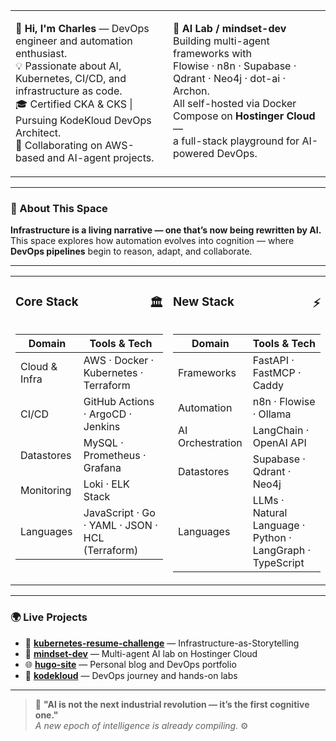<table>
<tr>
<td valign="top" width="50%">

👋 **Hi, I'm Charles** — DevOps engineer and automation enthusiast.  
💡 Passionate about AI, Kubernetes, CI/CD, and infrastructure as code.  
🎓 Certified CKA & CKS | Pursuing KodeKloud DevOps Architect.  
🚀 Collaborating on AWS-based and AI-agent projects.

</td>
<td valign="top" width="50%">

🧠 **AI Lab / mindset-dev**  
Building multi-agent frameworks with  
Flowise · n8n · Supabase · Qdrant · Neo4j · dot-ai · Archon.  
All self-hosted via Docker Compose on **Hostinger Cloud** —  
a full-stack playground for AI-powered DevOps.

</td>
</tr>
</table> 

---

### 🧭 About This Space

**Infrastructure is a living narrative — one that’s now being rewritten by AI.**  
This space explores how automation evolves into cognition — where **DevOps pipelines** begin to reason, adapt, and collaborate.

---
<table width="100%">
<tr>
  <td align="left" width="50%">
    <h3>Core Stack <span style="float:right;">🏛️</span></h3>
  </td>
  <td align="left" width="50%">
    <h3>New Stack <span style="float:right;">⚡</span></h3>
  </td>
</tr>
<tr>
  <td valign="top" width="50%">

| Domain | Tools & Tech |
|--------|--------------|
| Cloud & Infra | AWS · Docker · Kubernetes · Terraform |
| CI/CD | GitHub Actions · ArgoCD · Jenkins |
| Datastores | MySQL · Prometheus · Grafana |
| Monitoring | Loki · ELK Stack |
| Languages | JavaScript · Go · YAML · JSON · HCL (Terraform) |

  </td>
  <td valign="top" width="50%">

| Domain | Tools & Tech |
|--------|--------------|
| Frameworks | FastAPI · FastMCP · Caddy |
| Automation | n8n · Flowise · Ollama |
| AI Orchestration | LangChain · OpenAI API |
| Datastores | Supabase · Qdrant · Neo4j |
| Languages | LLMs · Natural Language · Python · LangGraph · TypeScript |

  </td>
</tr>
</table>



---

### 🌍 Live Projects

- 🧩 **[kubernetes-resume-challenge](https://github.com/journeyman33/kubernetes-resume-challenge)** — Infrastructure-as-Storytelling  
- 🧠 **[mindset-dev](https://github.com/mindset-dev)** — Multi-agent AI lab on Hostinger Cloud  
- 🌐 **[hugo-site](https://github.com/journeyman33/hugo-site)** — Personal blog and DevOps portfolio  
- 📘 **[kodekloud](https://github.com/journeyman33/kodekloud)** — DevOps journey and hands-on labs  

---


> 🧠 **"AI is not the next industrial revolution — it’s the first cognitive one."**  
> _A new epoch of intelligence is already compiling._ ⚙️



<!---
journeyman33/journeyman33 is a ✨ special ✨ repository because its `README.md` (this file) appears on your GitHub profile.
You can click the Preview link to take a look at your changes.
--->

<!--START_SECTION:activity-->
<!--END_SECTION:activity-->


